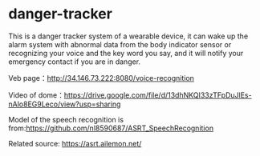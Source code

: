 # danger-tracker
This is a danger tracker system of a wearable device, it can wake up the alarm system with abnormal data from the body indicator sensor or recognizing your voice and the key word you say, and it will notify your emergency contact if you are in danger.





Veb page：http://34.146.73.222:8080/voice-recognition


Video of dome：https://drive.google.com/file/d/13dhNKQI33zTFpDuJlEs-nAlo8EG9Leco/view?usp=sharing



Model of the speech recognition is from:https://github.com/nl8590687/ASRT_SpeechRecognition

Related source: https://asrt.ailemon.net/
